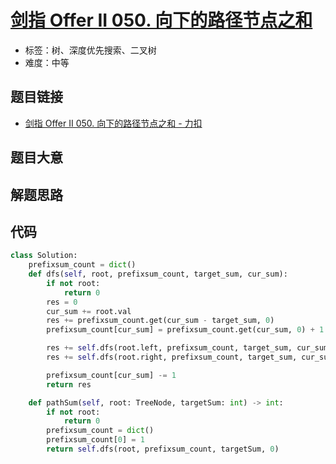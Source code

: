 # [剑指 Offer II 050. 向下的路径节点之和](https://leetcode.cn/problems/6eUYwP/)

- 标签：树、深度优先搜索、二叉树
- 难度：中等

## 题目链接

- [剑指 Offer II 050. 向下的路径节点之和 - 力扣](https://leetcode.cn/problems/6eUYwP/)

## 题目大意



## 解题思路



## 代码

```python
class Solution:
    prefixsum_count = dict()
    def dfs(self, root, prefixsum_count, target_sum, cur_sum):
        if not root:
            return 0
        res = 0
        cur_sum += root.val
        res += prefixsum_count.get(cur_sum - target_sum, 0)
        prefixsum_count[cur_sum] = prefixsum_count.get(cur_sum, 0) + 1

        res += self.dfs(root.left, prefixsum_count, target_sum, cur_sum)
        res += self.dfs(root.right, prefixsum_count, target_sum, cur_sum)

        prefixsum_count[cur_sum] -= 1
        return res

    def pathSum(self, root: TreeNode, targetSum: int) -> int:
        if not root:
            return 0
        prefixsum_count = dict()
        prefixsum_count[0] = 1
        return self.dfs(root, prefixsum_count, targetSum, 0)
```

